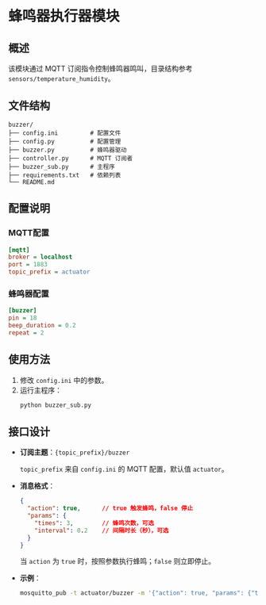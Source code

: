 # 蜂鸣器执行器模块

## 概述

该模块通过 MQTT 订阅指令控制蜂鸣器鸣叫，目录结构参考 `sensors/temperature_humidity`。

## 文件结构

```
buzzer/
├── config.ini         # 配置文件
├── config.py          # 配置管理
├── buzzer.py          # 蜂鸣器驱动
├── controller.py      # MQTT 订阅者
├── buzzer_sub.py      # 主程序
├── requirements.txt   # 依赖列表
└── README.md
```

## 配置说明

### MQTT配置
```ini
[mqtt]
broker = localhost
port = 1883
topic_prefix = actuator
```

### 蜂鸣器配置
```ini
[buzzer]
pin = 18
beep_duration = 0.2
repeat = 2
```

## 使用方法

1. 修改 `config.ini` 中的参数。
2. 运行主程序：
   ```bash
   python buzzer_sub.py
   ```

## 接口设计

- **订阅主题**：`{topic_prefix}/buzzer`

  `topic_prefix` 来自 `config.ini` 的 MQTT 配置，默认值 `actuator`。

- **消息格式**：

  ```json
  {
    "action": true,      // true 触发蜂鸣，false 停止
    "params": {
      "times": 3,        // 蜂鸣次数，可选
      "interval": 0.2    // 间隔时长（秒），可选
    }
  }
  ```

  当 `action` 为 `true` 时，按照参数执行蜂鸣；`false` 则立即停止。

- **示例**：

  ```bash
  mosquitto_pub -t actuator/buzzer -m '{"action": true, "params": {"times": 5, "interval": 0.1}}'
  ```
